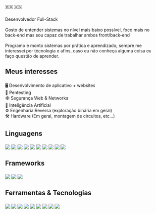 🇧🇷 🇺🇸

###

<p align="left">Desenvolvedor Full-Stack<br><br> Gosto de entender sistemas no nível mais baixo possível, foco mais no back-end mas sou capaz de trabalhar ambos front/back-end<br><br>Programo e monto sistemas por prática e aprendizado, sempre me interessei por técnologia e afins, caso eu não conheça alguma coisa eu faço questão de aprender.</p>

###

<h2 align="left">Meus interesses</h2>

###

<p align="left">🖥️ Desenvolvimento de aplicativo + websites<br>🔐 Pentesting<br>🕸️ Segurança Web & Networks<br> 🧠 Inteligência Artificial <br> ⚙️ Engenharia Reversa (exploração binária em geral)<br> 🛠️ Hardware (Em geral, montagem de circuitos, etc...)</p>

###

<h2 align="left">Linguagens</h2>

###

<p align="left">
  <img src="https://img.shields.io/badge/-HTML5-E34F26?style=flat&logo=html5&logoColor=white" />
  <img src="https://img.shields.io/badge/-CSS3-1572B6?style=flat&logo=css3&logoColor=white" />
  <img src="https://img.shields.io/badge/-JavaScript-F7DF1E?style=flat&logo=javascript&logoColor=black" />
  <img src="https://img.shields.io/badge/-TypeScript-3178C6?style=flat&logo=typescript&logoColor=white" />
  <img src="https://img.shields.io/badge/-PHP-777BB4?style=flat&logo=php&logoColor=white" />
  <img src="https://img.shields.io/badge/-C-A8B9CC?style=flat&logo=c&logoColor=black" />
  <img src="https://img.shields.io/badge/-C++-00599C?style=flat&logo=cplusplus&logoColor=white" />
  <img src="https://img.shields.io/badge/-Kotlin-7F52FF?style=flat&logo=kotlin&logoColor=white" />
  <img src="https://img.shields.io/badge/-Java-007396?style=flat&logo=java&logoColor=white" />
  <img src="https://img.shields.io/badge/-Python-3776AB?style=flat&logo=python&logoColor=white" />
</p>

###

<h2 align="left">Frameworks</h2>

###

<p align="left">
  <img src="https://img.shields.io/badge/-Flask-000000?style=flat&logo=flask&logoColor=white" />
  <img src="https://img.shields.io/badge/-TailwindCSS-06B6D4?style=flat&logo=tailwindcss&logoColor=white" />
  <img src="https://img.shields.io/badge/-Express-000000?style=flat&logo=express&logoColor=white" />
</p>

###

<h2 align="left">Ferramentas & Tecnologias</h2>

###

<p align="left">
  <img src="https://img.shields.io/badge/-Docker-2496ED?style=flat&logo=docker&logoColor=white" />
  <img src="https://img.shields.io/badge/-Git-F05032?style=flat&logo=git&logoColor=white" />
  <img src="https://img.shields.io/badge/-CMake-064F8C?style=flat&logo=cmake&logoColor=white" />
  <img src="https://img.shields.io/badge/-GCC-00599C?style=flat&logo=gcc&logoColor=white" />
  <img src="https://img.shields.io/badge/-Discord.js-5865F2?style=flat&logo=discord&logoColor=white" />
  <img src="https://img.shields.io/badge/-Ubuntu-E95420?style=flat&logo=ubuntu&logoColor=white" />
  <img src="https://img.shields.io/badge/-Debian-A81D33?style=flat&logo=debian&logoColor=white" />
  <img src="https://img.shields.io/badge/-Bash-4EAA25?style=flat&logo=gnubash&logoColor=white" />
  <img src="https://img.shields.io/badge/-NPM-CB3837?style=flat&logo=npm&logoColor=white" />
</p>
